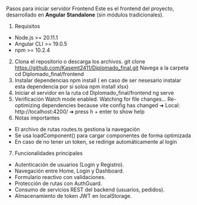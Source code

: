 Pasos para iniciar servidor Frontend
Este es el frontend del proyecto, desarrollado en **Angular Standalone** (sin módulos tradicionales).
1. Requisitos
- Node.js >= 20.11.1
- Angular CLI >= 19.0.5
- npm >= 10.2.4
2. Clona el repositorio o descarga los archivos.
git clone https://github.com/Kasemt2411/Diplomado_final.git
Navega a la carpeta
cd Diplomado_final/frontend
3. Instalar dependencias
npm install 
( en caso de ser nesesario instalar esta dependencia por si soloa npm install xlsx)
4. Iniciar el servidor en la ruta cd Diplomado_final/frontend
ng serve
5. Verificación
Watch mode enabled. Watching for file changes...
Re-optimizing dependencies because vite config has changed
  ➜  Local:   http://localhost:4200/
  ➜  press h + enter to show help
6. Notas importantes
- El archivo de rutas routes.ts gestiona la navegación
- Se usa loadComponent() para cargar componentes de forma optimizada
- En caso de no tener un token, se redirige automáticamente al login
7. Funcionalidades principales
- Autenticación de usuarios (Login y Registro).
- Navegación entre Home, Login y Dashboard.
- Formulario reactivo con validaciones.
- Protección de rutas con AuthGuard.
- Consumo de servicios REST del backend (usuarios, pedidos).
- Almacenamiento de token JWT en localStorage.